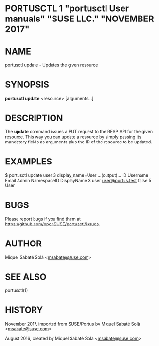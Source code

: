 PORTUSCTL 1 "portusctl User manuals" "SUSE LLC." "NOVEMBER 2017"
================================================================

# NAME
portusctl update \- Updates the given resource

# SYNOPSIS

**portusctl update** \<resource\> [arguments...]

# DESCRIPTION
The **update** command issues a PUT request to the RESP API for the given
resource. This way you can update a resource by simply passing its mandatory
fields as arguments plus the ID of the resource to be updated.

# EXAMPLES

  $ portusctl update user 3 display_name=User
  ...(output)...
  ID    Username    Email               Admin    NamespaceID    DisplayName
  3     user        user@portus.test    false    5              User

# BUGS

Please report bugs if you find them at https://github.com/openSUSE/portusctl/issues.

# AUTHOR

Miquel Sabaté Solà \<msabate@suse.com\>

# SEE ALSO

portusctl(1)

# HISTORY
November 2017, imported from SUSE/Portus by Miquel Sabaté Solà \<msabate@suse.com\>

August 2016, created by Miquel Sabaté Solà \<msabate@suse.com\>
